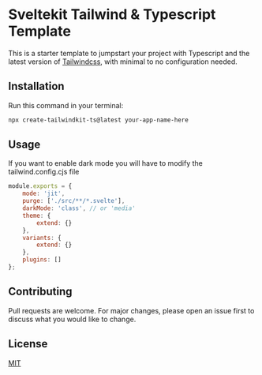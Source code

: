 # Sveltekit Tailwind & Typescript Template

This is a starter template to jumpstart your project with Typescript and the latest version of [Tailwindcss](https://tailwindcss.com/), with minimal to no configuration needed.

## Installation

Run this command in your terminal:

```bash
npx create-tailwindkit-ts@latest your-app-name-here
```

## Usage

If you want to enable dark mode you will have to modify the tailwind.config.cjs file

```javascript
module.exports = {
	mode: 'jit',
	purge: ['./src/**/*.svelte'],
	darkMode: 'class', // or 'media'
	theme: {
		extend: {}
	},
	variants: {
		extend: {}
	},
	plugins: []
};
```

## Contributing

Pull requests are welcome. For major changes, please open an issue first to discuss what you would like to change.

## License

[MIT](https://choosealicense.com/licenses/mit/)
